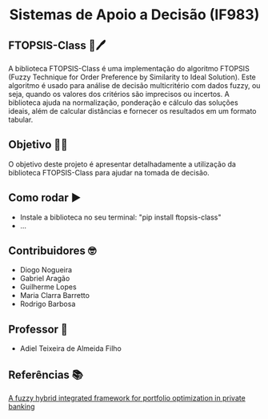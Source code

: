 <h1 align="center"> Sistemas de Apoio a Decisão (IF983) </h1>

## FTOPSIS-Class :memo:🖊️
A biblioteca FTOPSIS-Class é uma implementação do algoritmo FTOPSIS (Fuzzy Technique for Order Preference by Similarity to Ideal Solution). Este algoritmo é usado para análise de decisão multicritério com dados fuzzy, ou seja, quando os valores dos critérios são imprecisos ou incertos. A biblioteca ajuda na normalização, ponderação e cálculo das soluções ideais, além de calcular distâncias e fornecer os resultados em um formato tabular.

## Objetivo 🗿🍷
O objetivo deste projeto é apresentar detalhadamente a utilização da biblioteca FTOPSIS-Class para ajudar na tomada de decisão. 

## Como rodar :arrow_forward:
- Instale a biblioteca no seu terminal: "pip install ftopsis-class"
- ...

## Contribuidores 🤓
 - Diogo Nogueira
 - Gabriel Aragão
 - Guilherme Lopes
 - Maria Clarra Barretto
 - Rodrigo Barbosa

## Professor 📏
 - Adiel Teixeira de Almeida Filho

## Referências 📚
<a href='https://www.sciencedirect.com/science/article/abs/pii/S0957417417306619' target=_blank>A fuzzy hybrid integrated framework for portfolio optimization in private banking</a>
